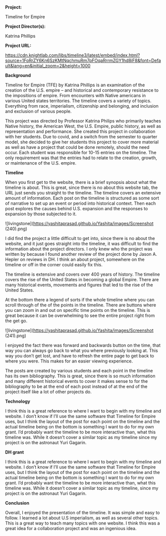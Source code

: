 **Project:**

Timeline for Empire 

**Project Director(s):**

Katrina Phillips 

**Project URL:**

https://cdn.knightlab.com/libs/timeline3/latest/embed/index.html?source=1FoRrZY6Kn6SzKMtNqchmuRm7pFOqaRrrmZGY1hd8iF8&font=Default&lang=en&initial_zoom=2&height=1000

**Background**

Timeline for Empire (TFE) by Katrina Phillips is an examination of the creation of the U.S. empire – and historical and contemporary resistance to the impositions of empire. From encounters with Native americans in various United states territories. The timeline covers a variety of topics. Everything from race, imperialism, citizenship and belonging, and inclusion and exclusion of various people. 


This project was directed by Professor Katrina Philips who primarily teaches Native history, the American West, the U.S. Empire, public history, as well as representation and performance. She created this project in collaboration with her students. Due to covid, and a switch from the semester to quarter model, she decided to give her students this project to cover more material as well as have a project that could be done remotely, should the need occur. Each student was responsible for 10-15 entries on the timeline. The only requirement was that the entries had to relate to the creation, growth, or maintenance of the U.S. empire. 


**Timeline**

When you first get to the website, there is a brief synopsis about what the timeline is about. This is great, since there is no about this website tab, the URL just sends you straight to the timeline. The timeline covers an extensive amount of information. Each post on the timeline is structured as some sort of narrative to set up an event or period into historical context. Then each post explores the causes behind U.S. expansion and the responses to expansion by those subjected to it. 

![livingstone](https://yashitaprasad.github.io/Yashita/images/Screenshot (240).png)


I did find the project a little difficult to get into, since there is no about the website, and it just goes straight into the timeline, it was difficult to find the information about the project directors. I only knew who the project was written by because I found another review of the project done by Jason A. Hepler on reviews in DH. I think an about project, somewhere on the timeline or off in the corner could easily fix this. 


The timeline is extensive and covers over 400 years of history. The timeline covers the rise of the United States in becoming a global Empire. There are many historical events, movements and figures that led to the rise of the United States. 


At the bottom there a legend of sorts if the whole timeline where you can scroll through of the of the points in the timeline. There are buttons where you can zoom in and out on specific time points on the timeline. This is great because it can be overwhelming to see the entire project right from the get go. 


![livingstone](https://yashitaprasad.github.io/Yashita/images/Screenshot (241).png)


I enjoyed the fact there was forward and backwards button on the time, that way you can always go back to what you where previously looking at. This way you don’t get lost, and have to refresh the entire page to get back to where you were. This makes for an easier viewing experience. 


The posts are created by various students and each point in the timeline has its own bibliography. This is great, since there is so much information and many different historical events to cover it makes sense to for the bibliography to be at the end of each post instead of at the end of the project itself like a lot of other projects do. 

**Technology**

I think this is a great reference to where I want to begin with my timeline and website. I don’t know if I’ll use the same software that Timeline for Empire uses, but I think the layout of the post for each point on the timeline and the actual timeline being on the bottom is something I want to do for my own grant. I’d probably want the timeline to be more interactive than, what this timeline was. While it doesn’t cover a similar topic as my timeline since my project is on the astronaut Yuri Gagarin. 

**DH grant**

I think this is a great reference to where I want to begin with my timeline and website. I don’t know if I’ll use the same software that Timeline for Empire uses, but I think the layout of the post for each point on the timeline and the actual timeline being on the bottom is something I want to do for my own grant. I’d probably want the timeline to be more interactive than, what this timeline was. While it doesn’t cover a similar topic as my timeline, since my project is on the astronaut Yuri Gagarin. 

**Conclusion**

Overall, I enjoyed the presentation of the timeline. It was simple and easy to follow. I learned a lot about U.S imperialism, as well as several other topics. This is a great way to teach many topics with one website. I think this was a great idea for a collaboration project and was an ingenious idea. 
